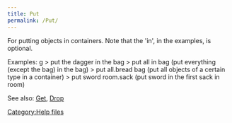```yaml
---
title: Put
permalink: /Put/
---
```


For putting objects in containers. Note that the 'in', in the examples,
is optional.

Examples: <nowiki>g \> put the dagger in the bag \> put all in bag (put
everything (except the bag) in the bag) \> put all.bread bag (put all
objects of a certain type in a container) \> put sword room.sack (put
sword in the first sack in room)

</pre>

See also: [Get](Get "wikilink"), [Drop](Drop "wikilink")

[Category:Help files](Category:Help_files "wikilink")